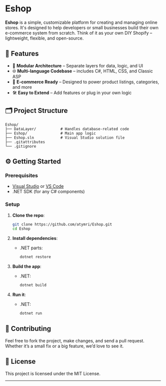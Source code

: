 # Eshop

**Eshop** is a simple, customizable platform for creating and managing online stores. It's designed to help developers or small businesses build their own e-commerce system from scratch. Think of it as your own DIY Shopify – lightweight, flexible, and open-source.

## 🚀 Features

* 🧱 **Modular Architecture** – Separate layers for data, logic, and UI
* 🌐 **Multi-language Codebase** – includes C#, HTML, CSS, and Classic ASP
* 🛒 **E-commerce Ready** – Designed to power product listings, categories, and more
* 🛠️ **Easy to Extend** – Add features or plug in your own logic

## 🗂️ Project Structure

```
Eshop/
├── DataLayer/           # Handles database-related code
├── Eshop/               # Main app logic
├── Eshop.sln            # Visual Studio solution file
├── .gitattributes
└── .gitignore
```

## ⚙️ Getting Started

### Prerequisites

* [Visual Studio](https://visualstudio.microsoft.com/) or [VS Code](https://code.visualstudio.com/)
* .NET SDK (for any C# components)

### Setup

1. **Clone the repo**:

   ```bash
   git clone https://github.com/atymri/Eshop.git
   cd Eshop
   ```

2. **Install dependencies**:

   * .NET parts:

     ```bash
     dotnet restore
     ```

3. **Build the app**:

   * .NET:

     ```bash
     dotnet build
     ```

4. **Run it**:

   * .NET:

     ```bash
     dotnet run
     ```

## 🤝 Contributing

Feel free to fork the project, make changes, and send a pull request. Whether it’s a small fix or a big feature, we’d love to see it.

## 📄 License

This project is licensed under the MIT License.

---
